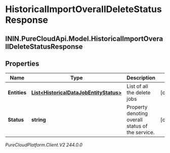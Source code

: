 # HistoricalImportOverallDeleteStatusResponse

## ININ.PureCloudApi.Model.HistoricalImportOverallDeleteStatusResponse

## Properties

|Name | Type | Description | Notes|
|------------ | ------------- | ------------- | -------------|
| **Entities** | [**List&lt;HistoricalDataJobEntityStatus&gt;**](HistoricalDataJobEntityStatus) | List of all the delete jobs | [optional] |
| **Status** | **string** | Property denoting overall status of the service. | [optional] |



_PureCloudPlatform.Client.V2 244.0.0_
